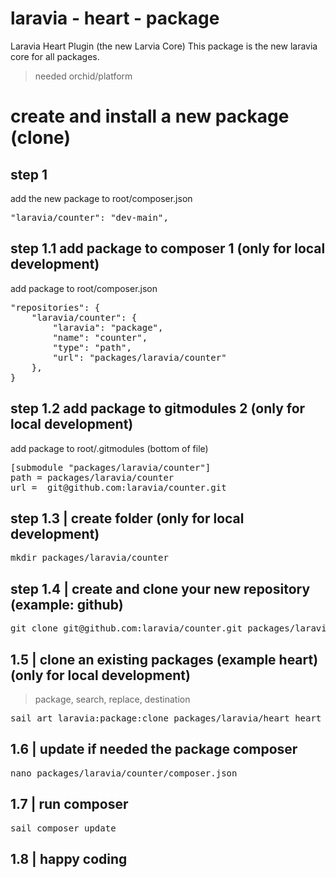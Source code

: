 # laravia - heart - package
Laravia Heart Plugin (the new Larvia Core)
This package is the new laravia core for all packages.
> needed orchid/platform

# create and install a new package (clone)
## step 1
add the new package to root/composer.json
<pre>
"laravia/counter": "dev-main",
</pre>

## step 1.1 add package to composer 1 (only for local development)
add package to root/composer.json
<pre>
"repositories": {
    "laravia/counter": {
        "laravia": "package",
        "name": "counter",
        "type": "path",
        "url": "packages/laravia/counter"
    },
}
</pre>

## step 1.2 add package to gitmodules 2 (only for local development)
add package to root/.gitmodules (bottom of file)
<pre>
[submodule "packages/laravia/counter"]
path = packages/laravia/counter
url =  git@github.com:laravia/counter.git
</pre>

## step 1.3 | create folder (only for local development)
<pre>
mkdir packages/laravia/counter
</pre>

## step 1.4 | create and clone your new repository (example: github)
<pre>
git clone git@github.com:laravia/counter.git packages/laravia/counter
</pre>

## 1.5 | clone an existing packages (example heart) (only for local development)
> package, search, replace, destination
<pre>
sail art laravia:package:clone packages/laravia/heart heart counter packages/laravia/counter
</pre>

## 1.6 | update if needed the package composer
<pre>
nano packages/laravia/counter/composer.json
</pre>

## 1.7 | run composer
<pre>
sail composer update
</pre>

## 1.8 | happy coding
